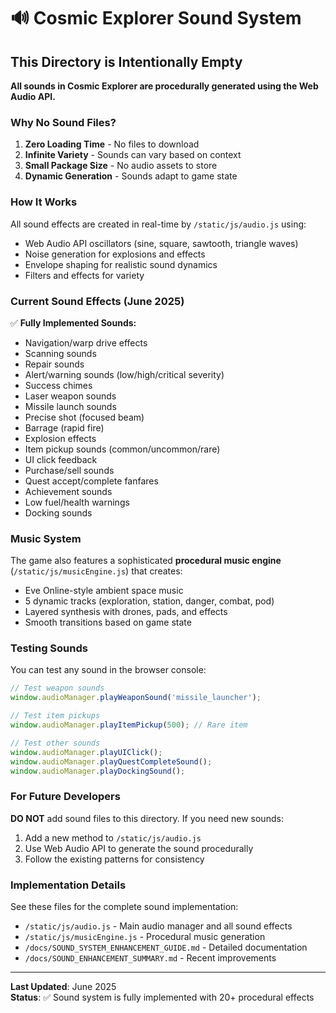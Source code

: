 # 🔊 Cosmic Explorer Sound System

## This Directory is Intentionally Empty

**All sounds in Cosmic Explorer are procedurally generated using the Web Audio API.**

### Why No Sound Files?

1. **Zero Loading Time** - No files to download
2. **Infinite Variety** - Sounds can vary based on context
3. **Small Package Size** - No audio assets to store
4. **Dynamic Generation** - Sounds adapt to game state

### How It Works

All sound effects are created in real-time by `/static/js/audio.js` using:
- Web Audio API oscillators (sine, square, sawtooth, triangle waves)
- Noise generation for explosions and effects
- Envelope shaping for realistic sound dynamics
- Filters and effects for variety

### Current Sound Effects (June 2025)

✅ **Fully Implemented Sounds:**
- Navigation/warp drive effects
- Scanning sounds
- Repair sounds
- Alert/warning sounds (low/high/critical severity)
- Success chimes
- Laser weapon sounds
- Missile launch sounds
- Precise shot (focused beam)
- Barrage (rapid fire)
- Explosion effects
- Item pickup sounds (common/uncommon/rare)
- UI click feedback
- Purchase/sell sounds
- Quest accept/complete fanfares
- Achievement sounds
- Low fuel/health warnings
- Docking sounds

### Music System

The game also features a sophisticated **procedural music engine** (`/static/js/musicEngine.js`) that creates:
- Eve Online-style ambient space music
- 5 dynamic tracks (exploration, station, danger, combat, pod)
- Layered synthesis with drones, pads, and effects
- Smooth transitions based on game state

### Testing Sounds

You can test any sound in the browser console:
```javascript
// Test weapon sounds
window.audioManager.playWeaponSound('missile_launcher');

// Test item pickups
window.audioManager.playItemPickup(500); // Rare item

// Test other sounds
window.audioManager.playUIClick();
window.audioManager.playQuestCompleteSound();
window.audioManager.playDockingSound();
```

### For Future Developers

**DO NOT** add sound files to this directory. If you need new sounds:
1. Add a new method to `/static/js/audio.js`
2. Use Web Audio API to generate the sound procedurally
3. Follow the existing patterns for consistency

### Implementation Details

See these files for the complete sound implementation:
- `/static/js/audio.js` - Main audio manager and all sound effects
- `/static/js/musicEngine.js` - Procedural music generation
- `/docs/SOUND_SYSTEM_ENHANCEMENT_GUIDE.md` - Detailed documentation
- `/docs/SOUND_ENHANCEMENT_SUMMARY.md` - Recent improvements

---

**Last Updated**: June 2025  
**Status**: ✅ Sound system is fully implemented with 20+ procedural effects
